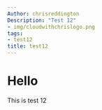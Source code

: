 ```yaml
---
Author: chrisreddington
Description: "Test 12"
- img/cloudwithchrislogo.png
tags:
- test12
title: test12
---
```

# Hello
This is test 12